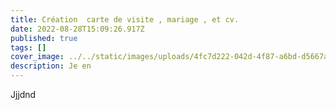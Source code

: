 ```yaml
---
title: Création  carte de visite , mariage , et cv.
date: 2022-08-28T15:09:26.917Z
published: true
tags: []
cover_image: ../../static/images/uploads/4fc7d222-042d-4f87-a6bd-d5667a4f474c.png
description: Je en
---
```

Jjjdnd